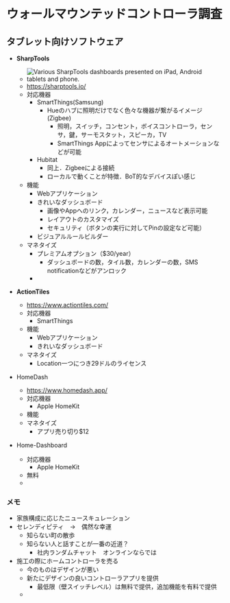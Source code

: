 # ウォールマウンテッドコントローラ調査

## タブレット向けソフトウェア

- **SharpTools**
  - ![Various SharpTools dashboards presented on iPad, Android tablets and phone.](https://cdn.sharptools.io/static-images/index_multi-devices_mdhqxa_c_scale,w_1258.a8b40f851ee1366df19d0ca57736fd64.jpg)
  - https://sharptools.io/
  - 対応機器
    - SmartThings(Samsung)
      - Hueのハブに照明だけでなく色々な機器が繋がるイメージ(Zigbee)
        - 照明，スイッチ，コンセント，ボイスコントローラ，センサ，鍵，サーモスタット，スピーカ，TV
        - SmartThings Appによってセンサによるオートメーションなどが可能
    - Hubitat
      - 同上．Zigbeeによる接続
      - ローカルで動くことが特徴．BoT的なデバイスぽい感じ
  - 機能
    - Webアプリケーション
    - きれいなダッシュボード
      - 画像やAppへのリンク，カレンダー，ニュースなど表示可能
      - レイアウトのカスタマイズ
      - セキュリティ（ボタンの実行に対してPinの設定など可能）
    - ビジュアルルールビルダー
  - マネタイズ
    - プレミアムオプション（$30/year）
      - ダッシュボードの数，タイル数，カレンダーの数，SMS notificationなどがアンロック
    - 



- **ActionTiles**
  - https://www.actiontiles.com/
  - 対応機器
    - SmartThings
  - 機能
    - Webアプリケーション
    - きれいなダッシュボード
  - マネタイズ
    - Location一つにつき29ドルのライセンス



- HomeDash
  - https://www.homedash.app/
  - 対応機器
    - Apple HomeKit
  - 機能
  - マネタイズ
    - アプリ売り切り$12

- Home-Dashboard
  - 対応機器
    - Apple HomeKit
  - 無料
  - 



### メモ

- 家族構成に応じたニュースキュレーション
- セレンディピティ　→　偶然な幸運
  - 知らない町の散歩
  - 知らない人と話すことが一番の近道？
    - 社内ランダムチャット　オンラインならでは
- 施工の際にホームコントローラを売る
  - 今のものはデザインが悪い
  - 新たにデザインの良いコントローラアプリを提供
    - 最低限（壁スイッチレベル）は無料で提供，追加機能を有料で提供
  - 





